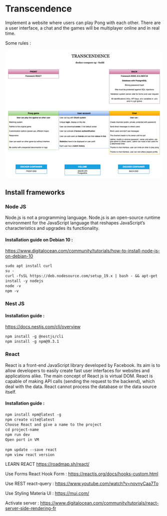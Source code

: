 # Transcendence

Implement a website where users can play Pong with each other. 
There are a user interface, a chat and the games will be multiplayer online and in real time.

Some rules :

<p align="center">
<img src="transcendence.png" width="1000">
</p>

## Install frameworks

### Node JS

Node.js is not a programming language. 
Node.js is an open-source runtime environment for the JavaScript language that reshapes JavaScript’s characteristics and upgrades its functionality.

#### Installation guide on Debian 10 :

https://www.digitalocean.com/community/tutorials/how-to-install-node-js-on-debian-10

	sudo apt install curl
	su -
	curl -fsSL https://deb.nodesource.com/setup_19.x | bash - && apt-get install -y nodejs
	node -v
	npm -v

### Nest JS

#### Installation guide :

https://docs.nestjs.com/cli/overview

	npm install -g @nestjs/cli
	npm install -g npm@9.3.1

### React

React is a front-end JavaScript library developed by Facebook. Its aim is to allow developers to easily create fast user interfaces for websites and applications alike. The main concept of React js is virtual DOM. React is capable of making API calls (sending the request to the backend), which deal with the data. React cannot process the database or the data source itself.

#### Installation guide :

	npm install npm@latest -g
	npm create vite@latest
	Choose React and give a name to the project
	cd project-name
	npm run dev
	Open port in VM

	npm update --save react 
	npm view react version

LEARN REACT
https://roadmap.sh/react/

Use Forms React Hook Form : https://reactjs.org/docs/hooks-custom.html

Use REST react-query : https://www.youtube.com/watch?v=novnyCaa7To

Use Styling Materia UI : https://mui.com/

Activate server :
https://www.digitalocean.com/community/tutorials/react-server-side-rendering-fr
